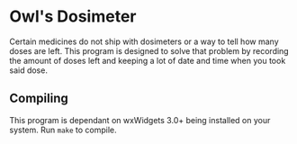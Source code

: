 # Owl's Dosimeter
Certain medicines do not ship with dosimeters or a way to tell how many doses are left. This program is designed to solve that problem by recording the amount of doses left and keeping a lot of date and time when you took said dose.

## Compiling
This program is dependant on wxWidgets 3.0+ being installed on your system. Run `make` to compile.
